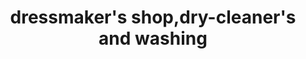 ---
title: "dressmaker's shop,dry-cleaner's and washing"
url: /moerfelden-walldorf/dressmakers-shop-dry-cleaners-and-washing/
shop: Wäscherei
---
